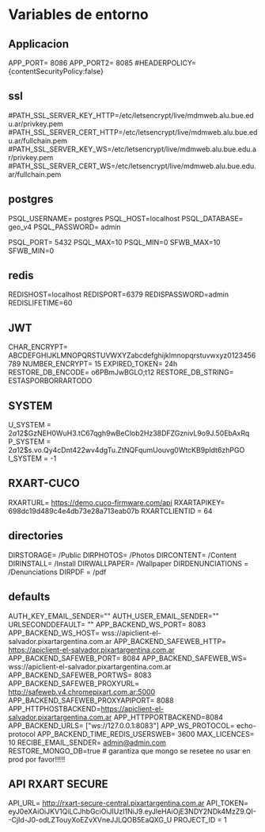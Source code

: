 # Variables de entorno

## Applicacion

APP_PORT= 8086
APP_PORT2= 8085
#HEADERPOLICY={contentSecurityPolicy:false}

## ssl

#PATH_SSL_SERVER_KEY_HTTP=/etc/letsencrypt/live/mdmweb.alu.bue.edu.ar/privkey.pem
#PATH_SSL_SERVER_CERT_HTTP=/etc/letsencrypt/live/mdmweb.alu.bue.edu.ar/fullchain.pem
#PATH_SSL_SERVER_KEY_WS=/etc/letsencrypt/live/mdmweb.alu.bue.edu.ar/privkey.pem
#PATH_SSL_SERVER_CERT_WS=/etc/letsencrypt/live/mdmweb.alu.bue.edu.ar/fullchain.pem

## postgres

PSQL_USERNAME= postgres
PSQL_HOST=localhost
PSQL_DATABASE= geo_v4
PSQL_PASSWORD= admin
<!-- PSQL_PASSWORD="P1x4rt_/1437-*" -->
PSQL_PORT= 5432
PSQL_MAX=10
PSQL_MIN=0
SFWB_MAX=10
SFWB_MIN=0

## redis

REDISHOST=localhost
REDISPORT=6379
REDISPASSWORD=admin
REDISLIFETIME=60

## JWT

CHAR_ENCRYPT= ABCDEFGHIJKLMNOPQRSTUVWXYZabcdefghijklmnopqrstuvwxyz0123456789
NUMBER_ENCRYPT= 15
EXPIRED_TOKEN= 24h
RESTORE_DB_ENCODE= o6PBmJwBGLO;t12
RESTORE_DB_STRING= ESTASPORBORRARTODO

## SYSTEM
U_SYSTEM = $2a$12$GzNEH0WuH3.tC67qgh9wBeClob2Hz38DFZGznivL9o9J.50EbAxRq
P_SYSTEM = $2a$12$s.vo.Qy4cDnt422wv4dgTu.ZtNQFqumUouvg0WtcKB9pldt6zhPGO
I_SYSTEM = -1

## RXART-CUCO

RXARTURL= https://demo.cuco-firmware.com/api
RXARTAPIKEY= 698dc19d489c4e4db73e28a713eab07b
RXARTCLIENTID = 64

## directories

DIRSTORAGE= /Public
DIRPHOTOS= /Photos
DIRCONTENT= /Content
DIRINSTALL= /Install
DIRWALLPAPER= /Wallpaper
DIRDENUNCIATIONS = /Denunciations
DIRPDF = /pdf

## defaults

AUTH_KEY_EMAIL_SENDER=""
AUTH_USER_EMAIL_SENDER=""
URLSECONDDEFAULT= ""
APP_BACKEND_WS_PORT= 8083
APP_BACKEND_WS_HOST= wss://apiclient-el-salvador.pixartargentina.com.ar
APP_BACKEND_SAFEWEB_HTTP= https://apiclient-el-salvador.pixartargentina.com.ar
APP_BACKEND_SAFEWEB_PORT= 8084
APP_BACKEND_SAFEWEB_WS= wss://apiclient-el-salvador.pixartargentina.com.ar
APP_BACKEND_SAFEWEB_PORTWS= 8083
APP_BACKEND_SAFEWEB_PROXYURL= http://safeweb.v4.chromepixart.com.ar:5000
APP_BACKEND_SAFEWEB_PROXYAPIPORT= 8088
APP_HTTPHOSTBACKEND=https://apiclient-el-salvador.pixartargentina.com.ar
APP_HTTPPORTBACKEND=8084
APP_BACKEND_URLS= ["ws://127.0.0.1:8083"]
APP_WS_PROTOCOL= echo-protocol
APP_BACKEND_TIME_REDIS_USERSWEB= 3600
MAX_LICENCES= 10
RECIBE_EMAIL_SENDER= admin@admin.com
RESTORE_MONGO_DB=true # garantiza que mongo se resetee no usar en prod por favor!!!!!

## API RXART SECURE
API_URL= http://rxart-secure-central.pixartargentina.com.ar
API_TOKEN= eyJ0eXAiOiJKV1QiLCJhbGciOiJIUzI1NiJ9.eyJleHAiOjE3NDY2NDk4MzZ9.QI--CjId-J0-odLZTouyXoEZvXVneJJLQOB5EaQXG_U
PROJECT_ID = 1 